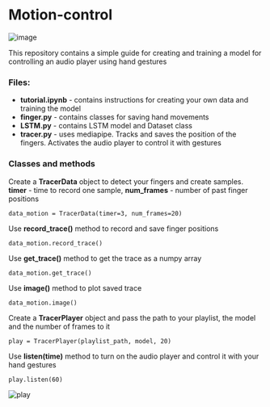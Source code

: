 # Motion-control
![image](https://user-images.githubusercontent.com/89237314/185569686-482c8c65-fe32-423e-af74-693ed5d1d880.png)

This repository contains a simple guide for creating and training a model for controlling an audio player using hand gestures

### Files:

- **tutorial.ipynb** - contains instructions for creating your own data and training the model
- **finger.py** - contains classes for saving hand movements
- **LSTM.py** - contains LSTM model and Dataset class
- **tracer.py** - uses mediapipe. Tracks and saves the position of the fingers. Activates the audio player to control it with gestures

### Classes and methods
Create a **TracerData** object to detect your fingers and create samples. **timer** - time to record one sample, **num_frames** - number of past finger positions 

    data_motion = TracerData(timer=3, num_frames=20)
    
Use **record_trace()** method to record and save finger positions

    data_motion.record_trace()

Use **get_trace()** method to get the trace as a numpy array

    data_motion.get_trace()
    
Use **image()** method to plot saved trace

    data_motion.image()
    
Create a **TracerPlayer** object and pass the path to your playlist, the model and the number of frames to it

    play = TracerPlayer(playlist_path, model, 20)
    
Use **listen(time)** method to turn on the audio player and control it with your hand gestures

    play.listen(60)
    
![play](https://user-images.githubusercontent.com/89237314/185776991-99ed7f54-ea7f-4da6-ae59-8fc2ad483107.gif)


